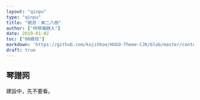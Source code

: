 ```yaml
---
layout: "qinpu"
type: "qinpu"
title: "總目｜弟二八冊"
author: ["柯棋瀚錄入"]
date: 2019-01-02
toc: ["00總目"]
markdown: 'https://github.com/kujihhoe/HUGO-Theme-CJK/blob/master/content/qinpu/00table/28.md'
draft: true
---
```



## 琴譜网

建設中，先不要看。
